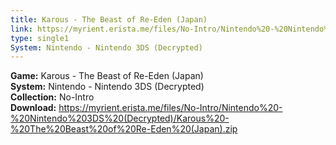 ```yaml
---
title: Karous - The Beast of Re-Eden (Japan)
link: https://myrient.erista.me/files/No-Intro/Nintendo%20-%20Nintendo%203DS%20(Decrypted)/Karous%20-%20The%20Beast%20of%20Re-Eden%20(Japan).zip
type: single1
System: Nintendo - Nintendo 3DS (Decrypted)
---
```

<b>Game:</b> Karous - The Beast of Re-Eden (Japan)<br>
<b>System:</b> Nintendo - Nintendo 3DS (Decrypted)<br>
<b>Collection:</b> No-Intro<br>
<b>Download:</b> https://myrient.erista.me/files/No-Intro/Nintendo%20-%20Nintendo%203DS%20(Decrypted)/Karous%20-%20The%20Beast%20of%20Re-Eden%20(Japan).zip